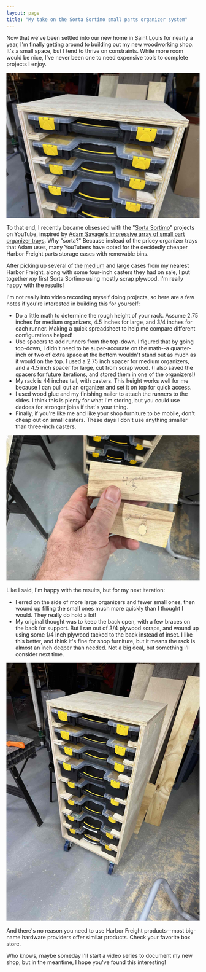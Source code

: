 ```yaml
---
layout: page
title: "My take on the Sorta Sortimo small parts organizer system"
---
```


Now that we've been settled into our new home in Saint Louis for nearly a year, I'm finally getting around to building out my new woodworking shop. It's a small space, but I tend to thrive on constraints. While more room would be nice, I've never been one to need expensive tools to complete projects I enjoy.

![My Sorta Sortimo](/assets/images/content/sorta-sortimo-top.jpg)

To that end, I recently became obsessed with the "[Sorta Sortimo](https://www.youtube.com/results?search_query=sorta+sortimo)" projects on YouTube, inspired by [Adam Savage's impressive array of small part organizer trays](https://adamsavage.com/products/savage-industries-sortimo-t-boxx). Why "sorta?" Because instead of the pricey organizer trays that Adam uses, many YouTubers have opted for the decidedly cheaper Harbor Freight parts storage cases with removable bins.

After picking up several of the [medium](https://www.harborfreight.com/20-bin-medium-portable-parts-storage-case-93928.html) and [large](https://www.harborfreight.com/8-bin-portable-parts-storage-case-93927.html) cases from my nearest Harbor Freight, along with some four-inch casters they had on sale, I put together _my_ first Sorta Sortimo using mostly scrap plywood. I'm really happy with the results!

I'm not really into video recording myself doing projects, so here are a few notes if you're interested in building this for yourself:

- Do a little math to determine the rough height of your rack. Assume 2.75 inches for medium organizers, 4.5 inches for large, and 3/4 inches for each runner. Making a quick spreadsheet to help me compare different configurations helped!
- Use spacers to add runners from the top-down. I figured that by going top-down, I didn't need to be super-accurate on the math--a quarter-inch or two of extra space at the bottom wouldn't stand out as much as it would on the top. I used a 2.75 inch spacer for medium organizers, and a 4.5 inch spacer for large, cut from scrap wood. (I also saved the spacers for future iterations, and stored them in one of the organizers!)
- My rack is 44 inches tall, with casters. This height works well for me because I can pull out an organizer and set it on top for quick access.
- I used wood glue and my finishing nailer to attach the runners to the sides. I think this is plenty for what I'm storing, but you could use dadoes for stronger joins if that's your thing.
- Finally, if you're like me and like your shop furniture to be mobile, don't cheap out on small casters. These days I don't use anything smaller than three-inch casters.

![Spacers](/assets/images/content/sorta-sortimo-spacers.jpg)

Like I said, I'm happy with the results, but for my next iteration:

- I erred on the side of more large organizers and fewer small ones, then wound up filling the small ones much more quickly than I thought I would. They really do hold a lot!
- My original thought was to keep the back open, with a few braces on the back for support. But I ran out of 3/4 plywood scraps, and wound up using some 1/4 inch plywood tacked to the back instead of inset. I like this better, and think it's fine for shop furniture, but it means the rack is almost an inch deeper than needed. Not a big deal, but something I'll consider next time.

![My Sorta Sortimo](/assets/images/content/sorta-sortimo-full.jpg)

And there's no reason you need to use Harbor Freight products--most big-name hardware providers offer similar products. Check your favorite box store.

Who knows, maybe someday I'll start a video series to document my new shop, but in the meantime, I hope you've found this interesting!
